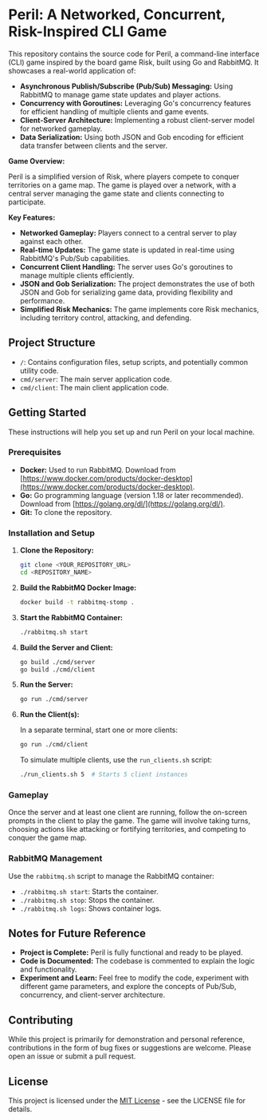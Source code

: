 # Peril: A Networked, Concurrent, Risk-Inspired CLI Game

This repository contains the source code for Peril, a command-line interface (CLI) game inspired by the board game Risk, built using Go and RabbitMQ. It showcases a real-world application of:

*   **Asynchronous Publish/Subscribe (Pub/Sub) Messaging:** Using RabbitMQ to manage game state updates and player actions.
*   **Concurrency with Goroutines:** Leveraging Go's concurrency features for efficient handling of multiple clients and game events.
*   **Client-Server Architecture:** Implementing a robust client-server model for networked gameplay.
*   **Data Serialization:** Using both JSON and Gob encoding for efficient data transfer between clients and the server.

**Game Overview:**

Peril is a simplified version of Risk, where players compete to conquer territories on a game map. The game is played over a network, with a central server managing the game state and clients connecting to participate.

**Key Features:**

*   **Networked Gameplay:**  Players connect to a central server to play against each other.
*   **Real-time Updates:**  The game state is updated in real-time using RabbitMQ's Pub/Sub capabilities.
*   **Concurrent Client Handling:**  The server uses Go's goroutines to manage multiple clients efficiently.
*   **JSON and Gob Serialization:** The project demonstrates the use of both JSON and Gob for serializing game data, providing flexibility and performance.
*   **Simplified Risk Mechanics:**  The game implements core Risk mechanics, including territory control, attacking, and defending.

## Project Structure

*   `/`: Contains configuration files, setup scripts, and potentially common utility code.
*   `cmd/server`: The main server application code.
*   `cmd/client`: The main client application code.

## Getting Started

These instructions will help you set up and run Peril on your local machine.

### Prerequisites

*   **Docker:** Used to run RabbitMQ. Download from [https://www.docker.com/products/docker-desktop](https://www.docker.com/products/docker-desktop).
*   **Go:** Go programming language (version 1.18 or later recommended). Download from [https://golang.org/dl/](https://golang.org/dl/).
*   **Git:** To clone the repository.

### Installation and Setup

1.  **Clone the Repository:**

    ```bash
    git clone <YOUR_REPOSITORY_URL>
    cd <REPOSITORY_NAME>
    ```

2.  **Build the RabbitMQ Docker Image:**

    ```bash
    docker build -t rabbitmq-stomp .
    ```

3.  **Start the RabbitMQ Container:**

    ```bash
    ./rabbitmq.sh start
    ```

4.  **Build the Server and Client:**

    ```bash
    go build ./cmd/server
    go build ./cmd/client
    ```

5.  **Run the Server:**

    ```bash
    go run ./cmd/server
    ```

6.  **Run the Client(s):**

    In a separate terminal, start one or more clients:

    ```bash
    go run ./cmd/client
    ```

    To simulate multiple clients, use the `run_clients.sh` script:

    ```bash
    ./run_clients.sh 5  # Starts 5 client instances
    ```

### Gameplay

Once the server and at least one client are running, follow the on-screen prompts in the client to play the game. The game will involve taking turns, choosing actions like attacking or fortifying territories, and competing to conquer the game map.

### RabbitMQ Management

Use the `rabbitmq.sh` script to manage the RabbitMQ container:

*   `./rabbitmq.sh start`: Starts the container.
*   `./rabbitmq.sh stop`: Stops the container.
*   `./rabbitmq.sh logs`: Shows container logs.

## Notes for Future Reference

*   **Project is Complete:** Peril is fully functional and ready to be played.
*   **Code is Documented:** The codebase is commented to explain the logic and functionality.
*   **Experiment and Learn:** Feel free to modify the code, experiment with different game parameters, and explore the concepts of Pub/Sub, concurrency, and client-server architecture.

## Contributing

While this project is primarily for demonstration and personal reference, contributions in the form of bug fixes or suggestions are welcome. Please open an issue or submit a pull request.

## License

This project is licensed under the [MIT License](https://www.google.com/url?sa=E&source=gmail&q=LICENSE) - see the LICENSE file for details.
